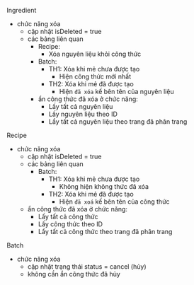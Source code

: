 Ingredient
- chức năng xóa
  - cập nhật isDeleted = true
  - các bảng liên quan
    - Recipe:
      - Xóa nguyên liệu khỏi công thức
    - Batch:
      - TH1: Xóa khi mẻ chưa được tạo
        - Hiện công thức mới nhất
      - TH2: Xóa khi mẻ đã được tạo
        - Hiện `đã xóa` kế bên tên của nguyên liệu
    - ẩn công thức đã xóa ở chức năng:
      - Lấy tất cả nguyên liệu
      - Lấy nguyên liệu theo ID
      - Lẩy tất cả nguyên liệu theo trang đã phân trang

Recipe
- chức năng xóa
  - cập nhật isDeleted = true
  - các bảng liên quan
    - Batch:
      - TH1: Xóa khi mẻ chưa được tạo
        - Không hiện không thức đã xóa
      - TH2: Xóa khi mẻ đã được tạo
        - Hiện `đã xoá` kế bên tên của công thức
  - ẩn công thức đã xóa ở chức năng:
    - Lấy tất cả công thức
    - Lấy công thức theo ID
    - Lẩy tất cả công thức theo trang đã phân trang

Batch
- chức năng xóa
  - cập nhật trạng thái status = cancel (hủy)
  - không cần ẩn công thức đã hủy